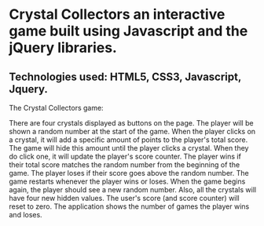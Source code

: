 # Crystal Collectors an interactive game built using Javascript and the jQuery libraries. 

## Technologies used: HTML5, CSS3, Javascript, Jquery. 

The Crystal Collectors game: 

There are four crystals displayed as buttons on the page.
The player will be shown a random number at the start of the game.
When the player clicks on a crystal, it will add a specific amount of points to the player's total score.
The game will hide this amount until the player clicks a crystal.
When they do click one, it will update the player's score counter.
The player wins if their total score matches the random number from the beginning of the game.
The player loses if their score goes above the random number.
The game restarts whenever the player wins or loses.
When the game begins again, the player should see a new random number. Also, all the crystals will have four new hidden values. The user's score (and score counter) will reset to zero.
The application shows the number of games the player wins and loses.




